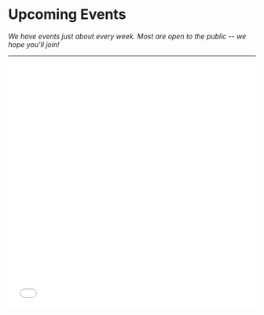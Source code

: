 # Upcoming Events

_We have events just about every week. Most are open to the public -- we hope you'll join!_

----

<iframe src="/var/www/events/index.cgi" width="100%" height="500px" style="border: 0px;"></iframe>
